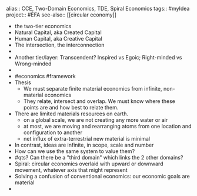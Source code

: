 alias:: CCE, Two-Domain Economics, TDE, Spiral Economics
tags:: #myIdea
project:: #EFA
see-also:: [[circular economy]]

- the  two-tier economics
- Natural Capital, aka Created Capital
- Human Capital, aka Creative Capital
- The intersection, the interconnection
-
- Another tier/layer: Transcendent? Inspired vs Egoic; Right-minded vs Wrong-minded
-
- #economics #framework
- Thesis
	- We must separate finite material economics from infinite, non-material economics
	- They relate, intersect and overlap. We must know where these points are and how best to relate them.
- There are limited materials resources on earth.
	- on a global scale, we are not creating any more water or air
	- at most, we are moving and rearranging atoms from one location and configuration to another
	- net influx of extra-terrestrial new material is minimal
- In contrast, ideas are infinite, in scope, scale and number
- How can we use the same system to value them?
- #qts? Can there be a "third domain" which links the 2 other domains?
- Spiral: circular economics overlaid with upward or downward movement, whatever axis that might represent
- Solving a confusion of conventional economics: our economic goals are material
-